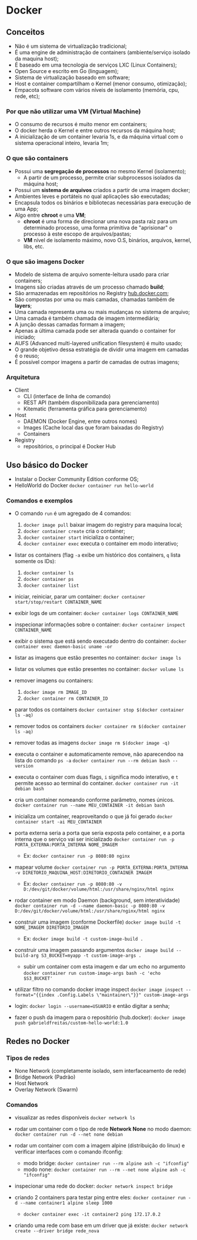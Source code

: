 # Docker

## Conceitos

- Não é um sistema de virtualização tradicional;
- É uma engine de administração de containers (ambiente/serviço isolado da maquina host);
- É baseado em uma tecnologia de serviços LXC (Linux Containers);
- Open Source e escrito em Go (linguagem);
- Sistema de virtualização baseado em software;
- Host e container compartilham o Kernel (menor consumo, otimização);
- Empacota software com vários níveis de isolamento (memória, cpu, rede, etc);

### Por que não utilizar uma VM (Virtual Machine)

- O consumo de recursos é muito menor em containers;
- O docker herda o Kernel e entre outros recursos da máquina host;
- A inicialização de um container levaria 1s, e da máquina virtual com o sistema operacional inteiro, levaria 1m;

### O que são containers

- Possui uma **segregação de processos** no mesmo Kernel (isolamento);
  - A partir de um processo, permite criar subprocessos isolados da máquina host;
- Possui um **sistema de arquivos** criados a partir de uma imagem docker;
- Ambientes leves e portáteis no qual aplicações são executadas;
- Encapsula todos os binários e bibliotecas necessárias para execução de uma App;
- Algo entre **chroot** e uma **VM**;
  - **chroot** é uma forma de direcionar uma nova pasta raiz para um determinado processo, uma forma primitiva de "aprisionar" o processo à este escopo de arquivos/pastas;
  - **VM** nível de isolamento máximo, novo O.S, binários, arquivos, kernel, libs, etc.

### O que são imagens Docker

- Modelo de sistema de arquivo somente-leitura usado para criar containers;
- Imagens são criadas através de um processo chamado **build**;
- São armazenadas em repositórios no Registry [hub.docker.com](https://hub.docker.com/explore/);
- São compostas por uma ou mais camadas, chamadas também de **layers**;
- Uma camada representa uma ou mais mudanças no sistema de arquivo;
- Uma camada é também chamada de imagem intermediária;
- A junção dessas camadas formam a imagem;
- Apenas a última camada pode ser alterada quando o container for iniciado;
- AUFS (Advanced multi-layered unification filesystem) é muito usado;
- O grande objetivo dessa estratégia de dividir uma imagem em camadas é o reuso;
- É possível compor imagens a partir de camadas de outras imagens;

### Arquitetura

- Client  
  - CLI (interface de linha de comando)
  - REST API (também disponibilizada para gerenciamento)
  - Kitematic (ferramenta gráfica para gerenciamento)
- Host
  - DAEMON (Docker Engine, entre outros nomes)
  - Images (Cache local das que foram baixadas do Registry)
  - Containers
- Registry
  - repositórios, o principal é Docker Hub

## Uso básico do Docker

- Instalar o Docker Community Edition conforme OS;
- HelloWorld do Docker `docker container run hello-world`

### Comandos e exemplos

- O comando `run` é um agregado de 4 comandos:

  1. `docker image pull` baixar imagem do registry para maquina local;  
  2. `docker container create` cria o container;  
  3. `docker container start` inicializa o container;  
  4. `docker container exec` executa o container em modo interativo;  

- listar os containers (flag `-a` exibe um histórico dos containers, `q` lista somente os IDs):
  1. `docker container ls`
  2. `docker container ps`
  3. `docker container list`

- iniciar, reiniciar, parar um container: `docker container start/stop/restart CONTAINER_NAME`

- exibir logs de um container: `docker container logs CONTAINER_NAME`

- inspecionar informações sobre o container: `docker container inspect CONTAINER_NAME`

- exibir o sistema que está sendo executado dentro do container: `docker container exec daemon-basic uname -or`

- listar as imagens que estão presentes no container: `docker image ls`

- listar os volumes que estão presentes no container: `docker volume ls`

- remover imagens ou containers:  
  1. `docker image rm IMAGE_ID`
  2. `docker container rm CONTAINER_ID`

- parar todos os containers `docker container stop $(docker container ls -aq)`

- remover todos os containers `docker container rm $(docker container ls -aq)`

- remover todas as imagens `docker image rm $(docker image -q)`

- executa o container e automaticamente remove, não aparecendoo na lista do comando `ps -a` `docker container run --rm debian bash --version`

- executa o container com duas flags, `i` significa modo interativo, e `t` permite acesso ao terminal do container. `docker container run -it debian bash`  

- cria um container nomeando conforme parâmetro, nomes únicos. `docker container run --name MEU_CONTAINER -it debian bash`  

- inicializa um container, reaproveitando o que já foi gerado `docker container start -ai MEU_CONTAINER`  

- porta externa seria a porta que seria exposta pelo container, e a porta interna que o serviço vai ser inicializado `docker container run -p PORTA_EXTERNA:PORTA_INTERNA NOME_IMAGEM`  
  - Ex: `docker container run -p 8080:80 nginx`

- mapear volume `docker container run -p PORTA_EXTERNA:PORTA_INTERNA -v DIRETORIO_MAQUINA_HOST:DIRETORIO_CONTAINER IMAGEM`  
  - Ex: `docker container run -p 8080:80 -v D:/dev/git/docker/volume/html:/usr/share/nginx/html nginx`

- rodar container em modo Daemon (background, sem interatividade) `docker container run -d --name daemon-basic -p 8080:80 -v D:/dev/git/docker/volume/html:/usr/share/nginx/html nginx`

- construir uma imagem (conforme Dockerfile) `docker image build -t NOME_IMAGEM DIRETORIO_IMAGEM`
  - Ex: `docker image build -t custom-image-build .`

- construir uma imagem passando argumentos `docker image build --build-arg S3_BUCKET=myapp -t custom-image-args .`
  - subir um container com esta imagem e dar um echo no argumento `docker container run custom-image-args bash -c 'echo $S3_BUCKET'`

- utilizar filtro no comando docker image inspect `docker image inspect --format="{{index .Config.Labels \"maintainer\"}}" custom-image-args`

- login: `docker login --username=USUARIO` e então digitar a senha;

- fazer o push da imagem para o repositório (hub.docker): `docker image push gabrieldfreitas/custom-hello-world:1.0`

## Redes no Docker

### Tipos de redes

- None Network (completamente isolado, sem interfaceamento de rede)
- Bridge Network (Padrão)
- Host Network
- Overlay Network (Swarm)

### Comandos

- visualizar as redes disponíveis `docker network ls`

- rodar um container com o tipo de rede **Network None** no modo daemon: `docker container run -d --net none debian`

- rodar um container com com a imagem alpine (distribuição do linux) e verificar interfaces com o comando ifconfig:  
  - modo bridge: `docker container run --rm alpine ash -c "ifconfig"`
  - modo none: `docker container run --rm --net none alpine ash -c "ifconfig"`

- inspecionar uma rede do docker: `docker network inspect bridge`

- criando 2 containers para testar ping entre eles: `docker container run -d --name container1 alpine sleep 1000`  
  - `docker container exec -it container2 ping 172.17.0.2`

- criando uma rede com base em um driver que já existe: `docker network create --driver bridge rede_nova`